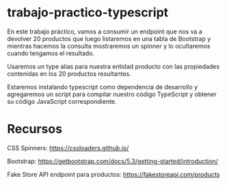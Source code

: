 # trabajo-practico-typescript
En este trabajo práctico, vamos a consumir un endpoint que nos va a devolver 20 productos que luego listaremos en una tabla de Bootstrap y mientras hacemos la consulta mostraremos un spinner y lo ocultaremos cuando tengamos el resultado.

Usaremos un type alias para nuestra entidad producto con las propiedades contenidas en los 20 productos resultantes.

Estaremos instalando typescript como dependencia de desarrollo y agregaremos un script para compilar nuestro código TypeScript y obtener su código JavaScript correspondiente.

# Recursos
CSS Spinners: https://cssloaders.github.io/

Bootstrap: https://getbootstrap.com/docs/5.3/getting-started/introduction/

Fake Store API endpoint para productos: https://fakestoreapi.com/products
